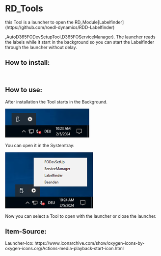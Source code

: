 <h1>RD_Tools</h1>
<p>
    this Tool is a launcher to open the RD_Module[Labelfinder](https://github.com/roedl-dynamics/RDD-Labelfinder)

,AutoD365FODevSetupTool,D365FOServiceManager).
The launcher reads the labels while it start in the background so you can start the Labelfinder through the launcher without delay.
</p>
    

<h2>How to install:  </h2> 
<br>
<h2>How to use:</h2>
After installation the Tool starts in the Background.<br>

![image](https://github.com/roedl-dynamics/RD_Tools/blob/main/RD-Tools_ImTray.PNG) <br>

You can open it in the Systemtray: <br>

![image](https://github.com/roedl-dynamics/RD_Tools/blob/main/RD-Tools_ge%C3%B6ffnet.PNG) <br>

Now you can select a Tool to open with the launcher or close the launcher. 



<h2>Item-Source:</h2>
Launcher-Ico: https://www.iconarchive.com/show/oxygen-icons-by-oxygen-icons.org/Actions-media-playback-start-icon.html
